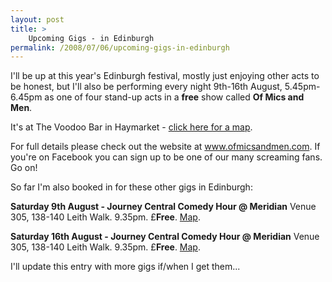```yaml
---
layout: post
title: >
    Upcoming Gigs - in Edinburgh
permalink: /2008/07/06/upcoming-gigs-in-edinburgh
---
```

I'll be up at this year's Edinburgh festival, mostly just enjoying other acts to be honest, but I'll also be performing every night 9th-16th August, 5.45pm-6.45pm as one of four stand-up acts in a <strong>free</strong> show called <strong>Of Mics and Men</strong>.

It's at The Voodoo Bar in Haymarket - <a href="http://maps.google.co.uk/maps?q=EH3+8DU">click here for a map</a>.

For full details please check out the website at <a href="http://www.ofmicsandmen.com">www.ofmicsandmen.com</a>. If you're on Facebook you can sign up to be one of our many screaming fans. Go on!

So far I'm also booked in for these other gigs in Edinburgh:

<strong>Saturday 9th August - Journey Central Comedy Hour @ Meridian</strong>
Venue 305, 138-140 Leith Walk. 9.35pm. £<strong>Free</strong>. <a href="http://maps.google.co.uk/maps?f=q&amp;hl=en&amp;geocode=&amp;q=leith+walk,+edinburgh&amp;sll=55.946709,-3.214442&amp;sspn=0.008002,0.015879&amp;ie=UTF8&amp;ll=55.962582,-3.178697&amp;spn=0.015998,0.031757&amp;z=15">Map</a>.

<strong>Saturday 16th August - Journey Central Comedy Hour @ Meridian</strong>
Venue 305, 138-140 Leith Walk. 9.35pm. £<strong>Free</strong>. <a href="http://maps.google.co.uk/maps?f=q&amp;hl=en&amp;geocode=&amp;q=leith+walk,+edinburgh&amp;sll=55.946709,-3.214442&amp;sspn=0.008002,0.015879&amp;ie=UTF8&amp;ll=55.962582,-3.178697&amp;spn=0.015998,0.031757&amp;z=15">Map</a>.

I'll update this entry with more gigs if/when I get them...